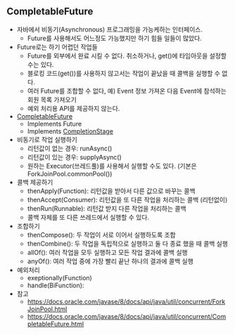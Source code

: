 ## CompletableFuture
- 자바에서 비동기(Asynchronous) 프로그래밍을 가능케하는 인터페이스.
  * Future를 사용해서도 어느정도 가능했지만 하기 힘들 일들이 많았다.
- Future로는 하기 어렵던 작업들
  * Future를 외부에서 완료 시킬 수 없다. 취소하거나, get()에 타임아웃을 설정할 수는 있다.
  * 블로킹 코드(get())를 사용하지 않고서는 작업이 끝났을 때 콜백을 실행할 수 없다.
  * 여러 Future를 조합할 수 없다, 예) Event 정보 가져온 다음 Event에 참석하는 회원 목록 가져오기
  * 예외 처리용 API를 제공하지 않는다.
- [CompletableFuture](https://docs.oracle.com/javase/8/docs/api/java/util/concurrent/CompletableFuture.html)
  * Implements Future
  * Implements [CompletionStage](https://docs.oracle.com/javase/8/docs/api/java/util/concurrent/CompletionStage.html)
- 비동기로 작업 실행하기
  * 리턴값이 없는 경우: runAsync()
  * 리턴값이 있는 경우: supplyAsync()
  * 원하는 Executor(쓰레드풀)를 사용해서 실행할 수도 있다. (기본은 ForkJoinPool.commonPool())
- 콜백 제공하기
  * thenApply(Function): 리턴값을 받아서 다른 값으로 바꾸는 콜백
  * thenAccept(Consumer): 리턴값을 또 다른 작업을 처리하는 콜백 (리턴없이)
  * thenRun(Runnable): 리턴값 받지 다른 작업을 처리하는 콜백
  * 콜백 자체를 또 다른 쓰레드에서 실행할 수 있다.
- 조합하기
  * thenCompose(): 두 작업이 서로 이어서 실행하도록 조합
  * thenCombine(): 두 작업을 독립적으로 실행하고 둘 다 종료 했을 때 콜백 실행
  * allOf(): 여러 작업을 모두 실행하고 모든 작업 결과에 콜백 실행
  * anyOf(): 여러 작업 중에 가장 빨리 끝난 하나의 결과에 콜백 실행
- 예외처리
  * exeptionally(Function)
  * handle(BiFunction): 
- 참고
  * https://docs.oracle.com/javase/8/docs/api/java/util/concurrent/ForkJoinPool.html
  * https://docs.oracle.com/javase/8/docs/api/java/util/concurrent/CompletableFuture.html
